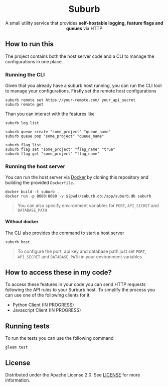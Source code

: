 <br/>
<p align="center">
  <h1 align="center">Suburb</h1>

  <p align="center">
    A small utility service that provides <strong>self-hostable logging, feature flags and queues</strong> via HTTP
  </p>
</p>

## How to run this

The project contains both the host server code and a CLI to manage the configurations in one place.

### Running the CLI

Given that you already have a suburb host running, you can run the CLI tool to manage your configurations. Firstly set the remote host configurations

```
suburb remote set https://your-remote.com/ your_api_secret
suburb remote get
```

Than you can interact with the features like

```
suburb log list

suburb queue create "some_project" "queue_name"
suburb queue pop "some_project" "queue_name"

suburb flag list
suburb flag set "some_project" "flag_name" "true"
suburb flag get "some_project" "flag_name"
```

### Running the host server

You can run the host server via [Docker](https://www.docker.com/) by cloning this repository and building the provided `Dockerfile`.

```
docker build -t suburb .
docker run -p 8080:8080 -v $(pwd)/suburb.db:/app/suburb.db suburb
```

> You can also specify environment variables for `PORT`, `API_SECRET` and `DATABASE_PATH`

#### Without docker

The CLI also provides the command to start a host server

```
suburb host
```

> To configure the port, api key and database path just set `PORT`, `API_SECRET` and `DATABASE_PATH` in your environment variables

## How to access these in my code?

To access these features in your code you can send HTTP requests following the API rules to your Surburb host. To simplify the process you can use one of the following clients for it:

 - Python Client (IN PROGRESS)
 - Javascript Client (IN PROGRESS)

## Running tests

To run the tests you can use the following command

```
gleam test
```

## License

Distributed under the Apache License 2.0. See [LICENSE](https://github.com/lucaspellegrinelli/suburb/blob/main/LICENSE) for more information.
